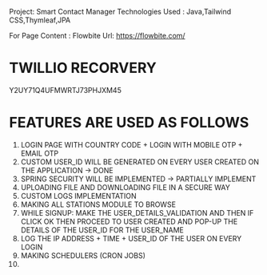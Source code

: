 Project: Smart Contact Manager
Technologies Used : Java,Tailwind CSS,Thymleaf,JPA

For Page Content : Flowbite Url: https://flowbite.com/


# TWILLIO RECORVERY 
Y2UY71Q4UFMWRTJ73PHJXM45




# FEATURES ARE USED AS FOLLOWS
1. LOGIN PAGE WITH COUNTRY CODE + LOGIN WITH MOBILE OTP + EMAIL OTP
2. CUSTOM USER_ID WILL BE GENERATED ON EVERY USER CREATED ON THE APPLICATION -> DONE
3. SPRING SECURITY WILL BE IMPLEMENTED -> PARTIALLY IMPLEMENT
4. UPLOADING FILE AND DOWNLOADING FILE IN A SECURE WAY
5. CUSTOM LOGS IMPLEMENTATION
6. MAKING ALL STATIONS MODULE TO BROWSE 
7. WHILE SIGNUP: MAKE THE USER_DETAILS_VALIDATION AND THEN IF CLICK OK THEN PROCEED TO USER CREATED AND POP-UP THE DETAILS 
   OF THE USER_ID FOR THE USER_NAME
8. LOG THE IP ADDRESS + TIME + USER_ID OF THE USER ON EVERY LOGIN 
9. MAKING SCHEDULERS (CRON JOBS)
10. 

